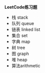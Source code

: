 **LeetCode练习题**

- 栈 stack
- 队列 queue
- 链表 linked list
- 集合 set
- 字典 map
- 树 tree
- 图 graph
- 堆 heap
- 算法arithmetic